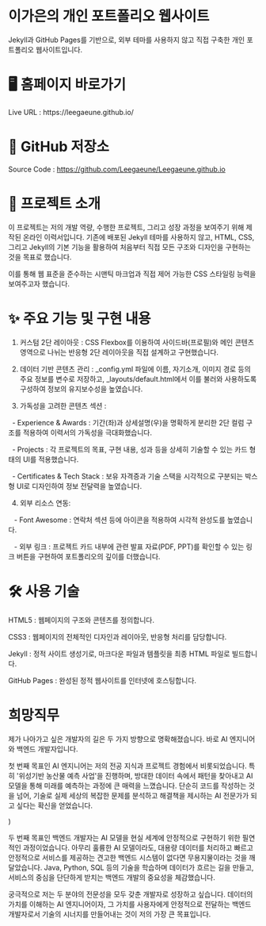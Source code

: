 <h1>이가은의 개인 포트폴리오 웹사이트</h1>

Jekyll과 GitHub Pages를 기반으로, 외부 테마를 사용하지 않고 직접 구축한 개인 포트폴리오 웹사이트입니다.


<h1>🖥️ 홈페이지 바로가기</h1>
Live URL : https://leegaeune.github.io/



<h1>📂 GitHub 저장소</h1>

Source Code : https://github.com/Leegaeune/Leegaeune.github.io


<h1>📌 프로젝트 소개</h1>

이 프로젝트는 저의 개발 역량, 수행한 프로젝트, 그리고 성장 과정을 보여주기 위해 제작된 온라인 이력서입니다. 기존에 배포된 Jekyll 테마를 사용하지 않고, HTML, CSS, 그리고 Jekyll의 기본 기능을 활용하여 처음부터 직접 모든 구조와 디자인을 구현하는 것을 목표로 했습니다.


이를 통해 웹 표준을 준수하는 시맨틱 마크업과 직접 제어 가능한 CSS 스타일링 능력을 보여주고자 했습니다.


<h1>✨ 주요 기능 및 구현 내용</h1>



1. 커스텀 2단 레이아웃 : CSS Flexbox를 이용하여 사이드바(프로필)와 메인 콘텐츠 영역으로 나뉘는 반응형 2단 레이아웃을 직접 설계하고 구현했습니다.



2. 데이터 기반 콘텐츠 관리 : _config.yml 파일에 이름, 자기소개, 이미지 경로 등의 주요 정보를 변수로 저장하고, _layouts/default.html에서 이를 불러와 사용하도록 구성하여 정보의 유지보수성을 높였습니다.



3. 가독성을 고려한 콘텐츠 섹션 :

  - Experience & Awards : 기간(좌)과 상세설명(우)을 명확하게 분리한 2단 컬럼 구조를 적용하여 이력서의 가독성을 극대화했습니다.

  - Projects : 각 프로젝트의 목표, 구현 내용, 성과 등을 상세히 기술할 수 있는 카드 형태의 UI를 적용했습니다.

  - Certificates & Tech Stack : 보유 자격증과 기술 스택을 시각적으로 구분되는 박스형 UI로 디자인하여 정보 전달력을 높였습니다.



4. 외부 리소스 연동:

   - Font Awesome : 연락처 섹션 등에 아이콘을 적용하여 시각적 완성도를 높였습니다.

   - 외부 링크 : 프로젝트 카드 내부에 관련 발표 자료(PDF, PPT)를 확인할 수 있는 링크 버튼을 구현하여 포트폴리오의 깊이를 더했습니다.



<h1>🛠️ 사용 기술</h1>



HTML5 : 웹페이지의 구조와 콘텐츠를 정의합니다.



CSS3 : 웹페이지의 전체적인 디자인과 레이아웃, 반응형 처리를 담당합니다.



Jekyll : 정적 사이트 생성기로, 마크다운 파일과 템플릿을 최종 HTML 파일로 빌드합니다.



GitHub Pages : 완성된 정적 웹사이트를 인터넷에 호스팅합니다.







<h1>희망직무</h1>

제가 나아가고 싶은 개발자의 길은 두 가지 방향으로 명확해졌습니다. 바로 AI 엔지니어와 백엔드 개발자입니다.


첫 번째 목표인 AI 엔지니어는 저의 전공 지식과 프로젝트 경험에서 비롯되었습니다. 특히 '위성기반 농산물 예측 사업'을 진행하며, 방대한 데이터 속에서 패턴을 찾아내고 AI 모델을 통해 미래를 예측하는 과정에 큰 매력을 느꼈습니다. 단순히 코드를 작성하는 것을 넘어, 기술로 실제 세상의 복잡한 문제를 분석하고 해결책을 제시하는 AI 전문가가 되고 싶다는 확신을 얻었습니다.

)



두 번째 목표인 백엔드 개발자는 AI 모델을 현실 세계에 안정적으로 구현하기 위한 필연적인 과정이었습니다. 아무리 훌륭한 AI 모델이라도, 대용량 데이터를 처리하고 빠르고 안정적으로 서비스를 제공하는 견고한 백엔드 시스템이 없다면 무용지물이라는 것을 깨달았습니다. Java, Python, SQL 등의 기술을 학습하며 데이터가 흐르는 길을 만들고, 서비스의 중심을 단단하게 받치는 백엔드 개발의 중요성을 체감했습니다.



궁극적으로 저는 두 분야의 전문성을 모두 갖춘 개발자로 성장하고 싶습니다. 데이터의 가치를 이해하는 AI 엔지니어이자, 그 가치를 사용자에게 안정적으로 전달하는 백엔드 개발자로서 기술의 시너지를 만들어내는 것이 저의 가장 큰 목표입니다.

